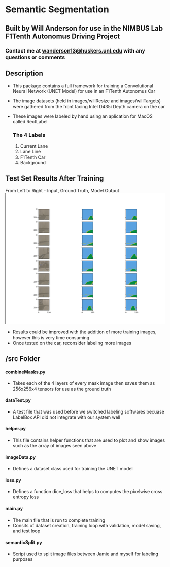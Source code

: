 # Semantic Segmentation
## Built by Will Anderson for use in the NIMBUS Lab F1Tenth Autonomus Driving Project
### Contact me at wanderson13@huskers.unl.edu with any questions or comments

## Description
- This package contains a full framework for training a Convolutional Neural Network (UNET Model) for use in an F1Tenth Autonomus Car
- The image datasets (held in images/willResize and images/willTargets) were gathered from the front facing Intel D435i Depth camera on the car
- These images were labeled by hand using an aplication for MacOS called RectLabel

  ### The 4 Labels 
  1. Current Lane
  2. Lane Line
  3. F1Tenth Car
  4. Background
  
## Test Set Results After Training
From Left to Right - Input, Ground Truth, Model Output
![Training Results](/testResults.png)
- Results could be improved with the addition of more training images, however this is very time consuming
- Once tested on the car, reconsider labeling more images

## /src Folder
#### combineMasks.py
- Takes each of the 4 layers of every mask image then saves them as 256x256x4 tensors for use as the ground truth
#### dataTest.py
- A test file that was used before we switched labeling softwares becuase LabelBox API did not integrate with our system well
#### helper.py
- This file contains helper functions that are used to plot and show images such as the array of images seen above
#### imageData.py
- Defines a dataset class used for training the UNET model
#### loss.py
- Defines a function dice_loss that helps to computes the pixelwise cross entropy loss
#### main.py
- The main file that is run to complete training
- Consits of dataset creation, training loop with validation, model saving, and test loop
#### semanticSplit.py
- Script used to split image files between Jamie and myself for labeling purposes
